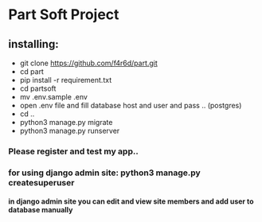 # Part Soft Project

## installing:

- git clone https://github.com/f4r6d/part.git
- cd part
- pip install -r requirement.txt
- cd partsoft
- mv .env.sample .env
- open .env file and fill database host and user and pass .. (postgres)
- cd ..
- python3 manage.py migrate
- python3 manage.py runserver


### Please register and test my app..

### for using django admin site: python3 manage.py createsuperuser

#### in django admin site you can edit and view site members and add user to database manually
